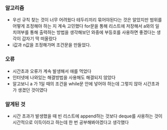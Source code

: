 ### 알고리즘
 - 우선 규칙 찾는 것이 너무 어려웠다 테두리끼리 묶어야된다는 것은 알았지만 범위를 어떻게 조정해야 하는 지 계속 고민했다
   for문을 통해 리스트에 저장해서 a와의 일치여부를 통해 출력하는 방법을 생각해보던 와중에 부등호를 사용하면 좋겠다는 생각이 갑자기 딱 떠올랐다
 - i값과 n값을 조정해가며 조건문을 만들었다.
### 오류
 - 시간초과 오류가 계속 발생해서 애를 먹었다
 - 인터넷에 나와있는 해결방법을 사용해도 해결되지 않았다
 - 알고보니 a 가 1일 때의 조건을 while문 안에 넣어야 하는데 그렇지 않아 시간초과가 생겼던 것이였다

### 알게된 것
 - 시간 초과가 발생했을 때 빈 리스트에 append하는 것보다 deque를 사용하는 것이 시간적으로 이득이라고 하는데 한 번 공부해봐야겠다고 생각했다
